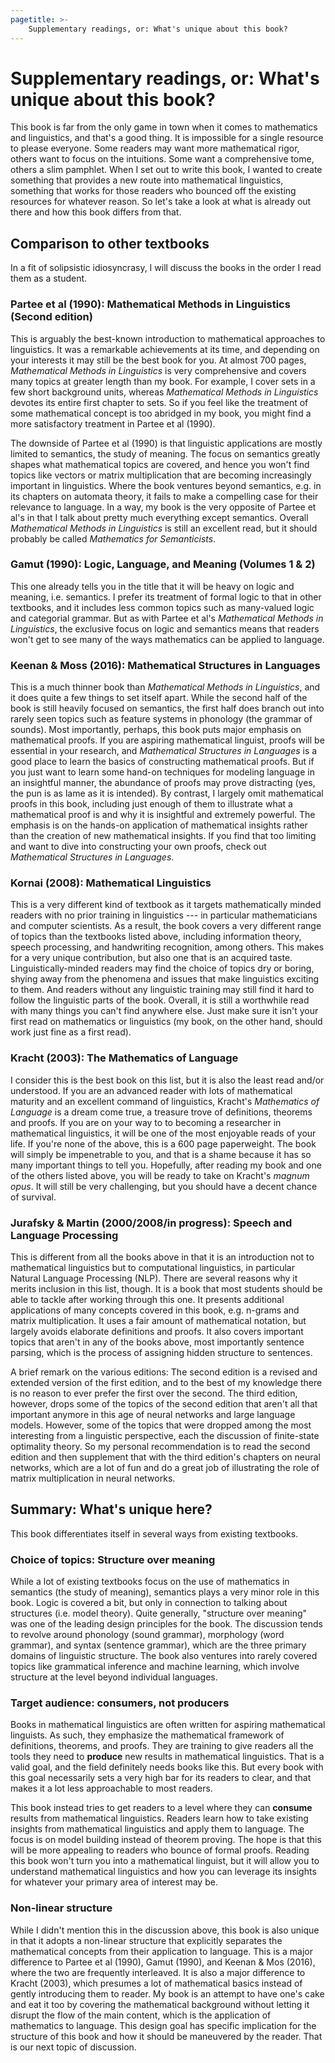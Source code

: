 ```yaml
---
pagetitle: >-
    Supplementary readings, or: What's unique about this book?
---
```


# Supplementary readings, or: What's unique about this book?

This book is far from the only game in town when it comes to mathematics and linguistics, and that's a good thing.
It is impossible for a single resource to please everyone.
Some readers may want more mathematical rigor, others want to focus on the intuitions.
Some want a comprehensive tome, others a slim pamphlet.
When I set out to write this book, I wanted to create something that provides a new route into mathematical linguistics, something that works for those readers who bounced off the existing resources for whatever reason.
So let's take a look at what is already out there and how this book differs from that.

## Comparison to other textbooks

In a fit of solipsistic idiosyncrasy, I will discuss the books in the order I read them as a student.

### Partee et al (1990): Mathematical Methods in Linguistics (Second edition)

This is arguably the best-known introduction to mathematical approaches to linguistics.
It was a remarkable achievements at its time, and depending on your interests it may still be the best book for you.
At almost 700 pages, *Mathematical Methods in Linguistics* is very comprehensive and covers many topics at greater length than my book.
For example, I cover sets in a few short background units, whereas *Mathematical Methods in Linguistics* devotes its entire first chapter to sets.
So if you feel like the treatment of some mathematical concept is too abridged in my book, you might find a more satisfactory treatment in Partee et al (1990).

The downside of Partee et al (1990) is that linguistic applications are mostly limited to semantics, the study of meaning.
The focus on semantics greatly shapes what mathematical topics are covered, and hence you won't find topics like vectors or matrix multiplication that are becoming increasingly important in linguistics.
Where the book ventures beyond semantics, e.g. in its chapters on automata theory, it fails to make a compelling case for their relevance to language.
In a way, my book is the very opposite of Partee et al's in that I talk about pretty much everything except semantics.
Overall *Mathematical Methods in Linguistics* is still an excellent read, but it should probably be called *Mathematics for Semanticists*.

### Gamut (1990): Logic, Language, and Meaning (Volumes 1 & 2)

This one already tells you in the title that it will be heavy on logic and meaning, i.e. semantics.
I prefer its treatment of formal logic to that in other textbooks, and it includes less common topics such as many-valued logic and categorial grammar.
But as with Partee et al's *Mathematical Methods in Linguistics*, the exclusive focus on logic and semantics means that readers won't get to see many of the ways mathematics can be applied to language.

### Keenan & Moss (2016): Mathematical Structures in Languages

This is a much thinner book than *Mathematical Methods in Linguistics*, and it does quite a few things to set itself apart.
While the second half of the book is still heavily focused on semantics, the first half does branch out into rarely seen topics such as feature systems in phonology (the grammar of sounds).
Most importantly, perhaps, this book puts major emphasis on mathematical proofs.
If you are aspiring mathematical linguist, proofs will be essential in your research, and *Mathematical Structures in Languages* is a good place to learn the basics of constructing mathematical proofs.
But if you just want to learn some hand-on techniques for modeling language in an insightful manner, the abundance of proofs may prove distracting (yes, the pun is as lame as it is intended).
By contrast, I largely omit mathematical proofs in this book, including just enough of them to illustrate what a mathematical proof is and why it is insightful and extremely powerful.
The emphasis is on the hands-on application of mathematical insights rather than the creation of new mathematical insights.
If you find that too limiting and want to dive into constructing your own proofs, check out *Mathematical Structures in Languages*.

### Kornai (2008): Mathematical Linguistics

This is a very different kind of textbook as it targets mathematically minded readers with no prior training in linguistics --- in particular mathematicians and computer scientists.
As a result, the book covers a very different range of topics than the textbooks listed above, including information theory, speech processing, and handwriting recognition, among others.
This makes for a very unique contribution, but also one that is an acquired taste.
Linguistically-minded readers may find the choice of topics dry or boring, shying away from the phenomena and issues that make linguistics exciting to them.
And readers without any linguistic training may still find it hard to follow the linguistic parts of the book.
Overall, it is still a worthwhile read with many things you can't find anywhere else.
Just make sure it isn't your first read on mathematics or linguistics (my book, on the other hand, should work just fine as a first read).

### Kracht (2003): The Mathematics of Language

I consider this is the best book on this list, but it is also the least read and/or understood.
If you are an advanced reader with lots of mathematical maturity and an excellent command of linguistics, Kracht's *Mathematics of Language* is a dream come true, a treasure trove of definitions, theorems and proofs.
If you are on your way to to becoming a researcher in mathematical linguistics, it will be one of the most enjoyable reads of your life.
If you're none of the above, this is a 600 page paperweight.
The book will simply be impenetrable to you, and that is a shame because it has so many important things to tell you.
Hopefully, after reading my book and one of the others listed above, you will be ready to take on Kracht's *magnum opus*.
It will still be very challenging, but you should have a decent chance of survival.

### Jurafsky & Martin (2000/2008/in progress): Speech and Language Processing

This is different from all the books above in that it is an introduction not to mathematical linguistics but to computational linguistics, in particular Natural Language Processing (NLP).
There are several reasons why it merits inclusion in this list, though.
It is a book that most students should be able to tackle after working through this one.
It presents additional applications of many concepts covered in this book, e.g. n-grams and matrix multiplication.
It uses a fair amount of mathematical notation, but largely avoids elaborate definitions and proofs.
It also covers important topics that aren't in any of the books above, most importantly sentence parsing, which is the process of assigning hidden structure to sentences.

A brief remark on the various editions:
The second edition is a revised and extended version of the first edition, and to the best of my knowledge there is no reason to ever prefer the first over the second.
The third edition, however, drops some of the topics of the second edition that aren't all that important anymore in this age of neural networks and large language models.
However, some of the topics that were dropped among the most interesting from a linguistic perspective, each the discussion of finite-state optimality theory.
So my personal recommendation is to read the second edition and then supplement that with the third edition's chapters on neural networks, which are a lot of fun and do a great job of illustrating the role of matrix multiplication in neural networks.

## Summary: What's unique here?

This book differentiates itself in several ways from existing textbooks.

### Choice of topics: Structure over meaning

While a lot of existing textbooks focus on the use of mathematics in semantics (the study of meaning), semantics plays a very minor role in this book.
Logic is covered a bit, but only in connection to talking about structures (i.e. model theory).
Quite generally, "structure over meaning" was one of the leading design principles for the book.
The discussion tends to revolve around phonology (sound grammar), morphology (word grammar), and syntax (sentence grammar), which are the three primary domains of linguistic structure.
The book also ventures into rarely covered topics like grammatical inference and machine learning, which involve structure at the level beyond individual languages.

### Target audience: consumers, not producers

Books in mathematical linguistics are often written for aspiring mathematical linguists.
As such, they emphasize the mathematical framework of definitions, theorems, and proofs.
They are training to give readers all the tools they need to **produce** new results in mathematical linguistics.
That is a valid goal, and the field definitely needs books like this.
But every book with this goal necessarily sets a very high bar for its readers to clear, and that makes it a lot less approachable to most readers.

This book instead tries to get readers to a level where they can **consume** results from mathematical linguistics.
Readers learn how to take existing insights from mathematical linguistics and apply them to language. 
The focus is on model building instead of theorem proving.
The hope is that this will be more appealing to readers who bounce of formal proofs.
Reading this book won't turn you into a mathematical linguist, but it will allow you to understand mathematical linguistics and how you can leverage its insights for whatever your primary area of interest may be.

### Non-linear structure

While I didn't mention this in the discussion above, this book is also unique in that it adopts a non-linear structure that explicitly separates the mathematical concepts from their application to language.
This is a major difference to Partee et al (1990), Gamut (1990), and Keenan & Mos (2016), where the two are frequently interleaved.
It is also a major difference to Kracht (2003), which presumes a lot of mathematical basics instead of gently introducing them to reader.
My book is an attempt to have one's cake and eat it too by covering the mathematical background without letting it disrupt the flow of the main content, which is the application of mathematics to language.
This design goal has specific implication for the structure of this book and how it should be maneuvered by the reader. 
That is our next topic of discussion.
